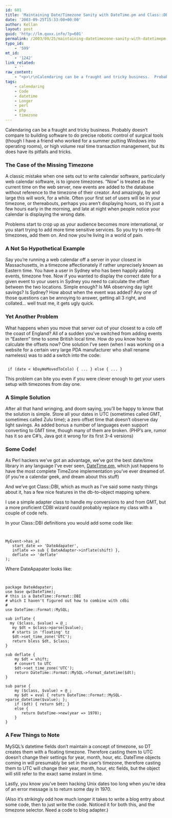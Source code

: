 ```yaml
---
id: 601
title: 'Maintaining Date/Timezone Sanity with DateTime.pm and Class::DBI'
date: '2003-09-25T15:33:00+00:00'
author: Kellan
layout: post
guid: 'http://lm.quxx.info/?p=601'
permalink: /2003/09/25/maintaining-datetimezone-sanity-with-datetimepm-and-classdbi/
typo_id:
    - '599'
mt_id:
    - '1242'
link_related:
    - ''
raw_content:
    - "<p>\r\nCalendaring can be a fraught and tricky business.  Probably doesn\\'t compare to building software to do precise robotic control of surgical tools (though I have a friend who worked for a summer putting Windows into operating rooms), or high volume real time transaction management, but its does have its pitfalls and tricks.\r\n</p>\r\n<p>\r\n<h3>The Case of the Missing Timezone</h3>\r\n\r\nA classic mistake when one sets out to write calendar software, particularly web calendar software, is to ignore timezones.  \\\"Now\\\" is treated as the current time on the web server, new events are added to the database without reference to the timezone of their creator.  And amazingly, by and large this will work, for a while.  Often your first set of users will be in your timezone, or thereabouts, perhaps you aren\\'t displaying hours, so it\\'s just a few hours early in the morning, and late at night when people notice your calendar is displaying the wrong date.\r\n</p>\r\n<p>\r\nProblems start to crop up as your audience becomes more international, or you start trying to add more time sensitive services.  So you try to retro-fit timezones, add them on.  And now you\\'re living in a world of pain.\r\n</p>\r\n<p>\r\n<h3>A Not So Hypothetical Example</h3>\r\n\r\nSay you\\'re running a web calendar off a server in your closest in Massachusetts, in a timezone affectionately if rather unprecisely known as Eastern time.  You have a user in Sydney who has been happily adding events, timezone free.  Now if you wanted to display the correct date for a given event to your users in Sydney you need to calculate the offset between the two locations.  Simple enough?  Is MA observing day light savings?  Is Sydney?  How about when the event was added? Any one of those questions can be annoying to answer, getting all 3 right, and collated... well trust me, it gets ugly quick.\r\n</p>\r\n<p>\r\n<h3>Yet Another Problem</h3>\r\n\r\nWhat happens when you move that server out of your closest to a colo off the coast of England?  All of a sudden you\\'ve switched from adding events in \\\"Eastern\\\" time to some British local time.  How do you know how to calculate the offsets now?  One solution I\\'ve seen (when I was working on a website for a certain very large PDA manufacturer who shall rename nameless) was to add a switch into the code:\r\n<pre>\r\n if (date < kDayWeMovedToColo) { ... } else { ... }\r\n</pre>\r\n</p>\r\n<p>\r\nThis problem can bite you even if you were clever enough to get your users setup with timezones from day one.\r\n</p>\r\n<p>\r\n<h3>A Simple Solution</h3>\r\n\r\nAfter all that hand wringing, and doom saying, you\\'ll be happy to know that the solution is simple.  Store all your dates in UTC (sometimes called GMT, sometimes called Zulu time); a zero offset time that doesn\\'t observe day light savings.  As added bonus a number of languages even support converting to GMT time, though many of them are broken. (PHP\\'s are, rumor has it so are C#\\'s, Java got it wrong for its first 3-4 versions)\r\n</p>\r\n<p>\r\n<h3>Some Code!</h3>\r\n\r\nAs Perl hackers we\\'ve got an advantage, we\\'ve got the best date/time library in any language I\\'ve ever seen, <a href=\\\"http://perl-date-time.sf.net\\\">DateTime.pm</a>, which just happens to have the most complete TimeZone implementation you\\'ve ever dreamed of. (if you\\'re a calendar geek, and dream about this stuff)\r\n</p>\r\n<p>\r\nAnd we\\'ve got Class::DBI, which as much as I\\'ve said some nasty things about it, has a few nice features in the db-to-object mapping sphere.\r\n</p>\r\n<p>\r\nI use a simple adapter class to handle my conversions to and from GMT, but a more proficient CDBI wizard could probably replace my class with a couple of code refs.\r\n</p>\r\n<p>\r\nIn your Class::DBI definitions you would add some code like:\r\n\r\n<pre>\r\n\r\nMyEvent->has_a(\r\n   start_date => \\'DateAdapater\\',\r\n   inflate => sub { DateAdapter->inflate(shift) },\r\n   deflate => \\'deflate\\'\r\n);\r\n\r\n</pre>\r\nWhere DateApapater looks like:\r\n\r\n<pre>\r\n\r\npackage DateAdapater;\r\nuse base qw(DateTime);\r\n# this is a DateTime::Format::DBI\r\n# which I haven\\'t figured out how to combine with cdbi\r\n#\r\nuse DateTime::Format::MySQL; \r\n\r\nsub inflate {\r\n  my ($class, $value) = @_;\r\n   my $dt = $class->parse($value);\r\n   # starts in \\'floating\\' tz\r\n   $dt->set_time_zone(\\'UTC\\');\r\n   return bless $dt, $class;\r\n}\r\n\r\nsub deflate {\r\n    my $dt = shift;\r\n    # convert to UTC\r\n    $dt->set_time_zone(\\'UTC\\');\r\n    return DateTime::Format::MySQL->format_datetime($dt);\r\n}\r\n\r\nsub parse {\r\n    my ($class, $value) = @_;\r\n    my $dt = eval { return DateTime::Format::MySQL->parse_datetime($value); };\r\n    if ($dt) { return $dt; }\r\n    else {\r\n       return DateTime->new(year => 1970);\r\n    }\r\n}\r\n\r\n</pre>\r\n</p>\r\n<p>\r\n<h3>A Few Things to Note</h3>\r\n\r\nMySQL\\'s datetime fields don\\'t maintain a concept of timezone, so DT creates them with a floating timezone.  Therefore casting them to UTC doesn\\'t change their settings for year, month, hour, etc.  DateTime objects coming in will presumably be set in the user\\'s timezone, therefore casting them to UTC will change their year, month, hour, etc fields, but the object will still refer to the exact same instant in time.\r\n</p>\r\n<p>\r\nLastly, you know you\\'ve been hacking Unix dates too long when you\\'re idea of an error message is to return some day in 1970.\r\n</p>\r\n<p>\r\n(Also it\\'s strikingly odd how much longer it takes to write a blog entry about some code, then to just write the code.  Noticed it for both this, and the timezone selector.   Need a code to blog adapter.)\r\n</p>"
tags:
    - calendaring
    - Code
    - datetime
    - Longer
    - perl
    - php
    - timezone
---
```


Calendaring can be a fraught and tricky business. Probably doesn’t compare to building software to do precise robotic control of surgical tools (though I have a friend who worked for a summer putting Windows into operating rooms), or high volume real time transaction management, but its does have its pitfalls and tricks.

### The Case of the Missing Timezone

A classic mistake when one sets out to write calendar software, particularly web calendar software, is to ignore timezones. “Now” is treated as the current time on the web server, new events are added to the database without reference to the timezone of their creator. And amazingly, by and large this will work, for a while. Often your first set of users will be in your timezone, or thereabouts, perhaps you aren’t displaying hours, so it’s just a few hours early in the morning, and late at night when people notice your calendar is displaying the wrong date.

Problems start to crop up as your audience becomes more international, or you start trying to add more time sensitive services. So you try to retro-fit timezones, add them on. And now you’re living in a world of pain.

### A Not So Hypothetical Example

Say you’re running a web calendar off a server in your closest in Massachusetts, in a timezone affectionately if rather unprecisely known as Eastern time. You have a user in Sydney who has been happily adding events, timezone free. Now if you wanted to display the correct date for a given event to your users in Sydney you need to calculate the offset between the two locations. Simple enough? Is MA observing day light savings? Is Sydney? How about when the event was added? Any one of those questions can be annoying to answer, getting all 3 right, and collated… well trust me, it gets ugly quick.

### Yet Another Problem

What happens when you move that server out of your closest to a colo off the coast of England? All of a sudden you’ve switched from adding events in “Eastern” time to some British local time. How do you know how to calculate the offsets now? One solution I’ve seen (when I was working on a website for a certain very large PDA manufacturer who shall rename nameless) was to add a switch into the code:

```

 if (date < kDayWeMovedToColo) { ... } else { ... }
```

This problem can bite you even if you were clever enough to get your users setup with timezones from day one.

### A Simple Solution

After all that hand wringing, and doom saying, you’ll be happy to know that the solution is simple. Store all your dates in UTC (sometimes called GMT, sometimes called Zulu time); a zero offset time that doesn’t observe day light savings. As added bonus a number of languages even support converting to GMT time, though many of them are broken. (PHP’s are, rumor has it so are C#’s, Java got it wrong for its first 3-4 versions)

### Some Code!

As Perl hackers we’ve got an advantage, we’ve got the best date/time library in any language I’ve ever seen, [DateTime.pm](http://perl-date-time.sf.net), which just happens to have the most complete TimeZone implementation you’ve ever dreamed of. (if you’re a calendar geek, and dream about this stuff)

And we’ve got Class::DBI, which as much as I’ve said some nasty things about it, has a few nice features in the db-to-object mapping sphere.

I use a simple adapter class to handle my conversions to and from GMT, but a more proficient CDBI wizard could probably replace my class with a couple of code refs.

In your Class::DBI definitions you would add some code like:

```


MyEvent->has_a(
   start_date => 'DateAdapater',
   inflate => sub { DateAdapter->inflate(shift) },
   deflate => 'deflate'
);

```

Where DateApapater looks like:

```


package DateAdapater;
use base qw(DateTime);
# this is a DateTime::Format::DBI
# which I haven't figured out how to combine with cdbi
#
use DateTime::Format::MySQL; 

sub inflate {
  my ($class, $value) = @_;
   my $dt = $class->parse($value);
   # starts in 'floating' tz
   $dt->set_time_zone('UTC');
   return bless $dt, $class;
}

sub deflate {
    my $dt = shift;
    # convert to UTC
    $dt->set_time_zone('UTC');
    return DateTime::Format::MySQL->format_datetime($dt);
}

sub parse {
    my ($class, $value) = @_;
    my $dt = eval { return DateTime::Format::MySQL->parse_datetime($value); };
    if ($dt) { return $dt; }
    else {
       return DateTime->new(year => 1970);
    }
}

```

### A Few Things to Note

MySQL’s datetime fields don’t maintain a concept of timezone, so DT creates them with a floating timezone. Therefore casting them to UTC doesn’t change their settings for year, month, hour, etc. DateTime objects coming in will presumably be set in the user’s timezone, therefore casting them to UTC will change their year, month, hour, etc fields, but the object will still refer to the exact same instant in time.

Lastly, you know you’ve been hacking Unix dates too long when you’re idea of an error message is to return some day in 1970.

(Also it’s strikingly odd how much longer it takes to write a blog entry about some code, then to just write the code. Noticed it for both this, and the timezone selector. Need a code to blog adapter.)